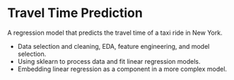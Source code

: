 # Travel Time Prediction
A regression model that predicts the travel time of a taxi ride in New York.

- Data selection and cleaning, EDA, feature engineering, and model selection.
- Using sklearn to process data and fit linear regression models.
- Embedding linear regression as a component in a more complex model.
